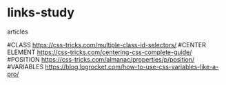 # links-study
articles 

#CLASS
https://css-tricks.com/multiple-class-id-selectors/
#CENTER ELEMENT
https://css-tricks.com/centering-css-complete-guide/
#POSITION
https://css-tricks.com/almanac/properties/p/position/
#VARIABLES
https://blog.logrocket.com/how-to-use-css-variables-like-a-pro/
